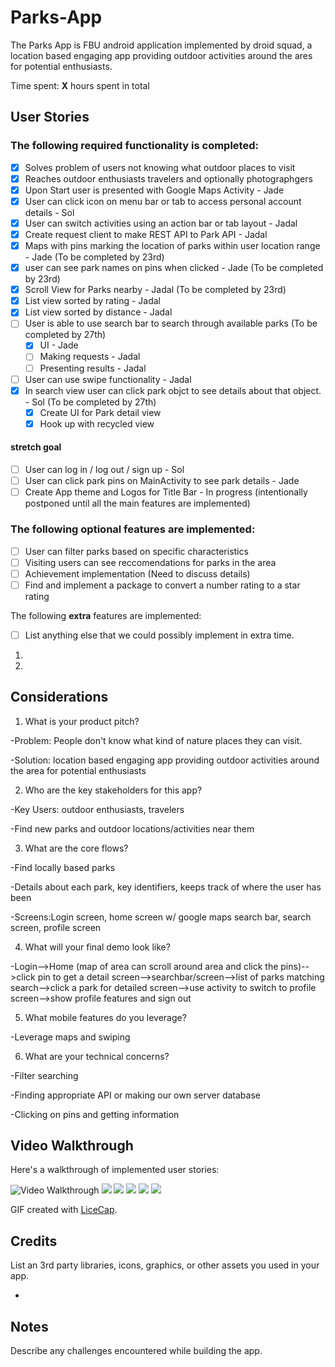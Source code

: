 # Parks-App
The Parks App is FBU android application implemented by droid squad, a location based engaging app providing outdoor activities around the ares for potential enthusiasts.

 
Time spent: **X** hours spent in total

## User Stories

### The following **required** functionality is completed:

- [X] Solves problem of users not knowing what outdoor places to visit
- [X] Reaches outdoor enthusiasts travelers and optionally photographgers
- [X] Upon Start user is presented with Google Maps Activity - Jade
- [X] User can click icon on menu bar or tab to access personal account details - Sol
- [X] User can switch activities using an action bar or tab layout - Jadal
- [X] Create request client to make REST API to Park API - Jadal
- [X] Maps with pins marking the location of parks within user location range - Jade (To be completed by 23rd)
- [X] user can see park names on pins when clicked - Jade (To be completed by 23rd)
- [X] Scroll View for Parks nearby - Jadal (To be completed by 23rd)
- [X] List view sorted by rating - Jadal
- [X] List view sorted by distance - Jadal
- [ ] User is able to use search bar to search through available parks (To be completed by 27th)
  - [X] UI - Jade
  - [ ] Making requests - Jadal
  - [ ] Presenting results - Jadal
- [ ] User can use swipe functionality - Jadal
- [X] In search view user can click park objct to see details about that object. - Sol (To be completed by 27th)
  - [X] Create UI for Park detail view
  - [X] Hook up with recycled view

#### stretch goal
- [ ] User can log in / log out / sign up - Sol
- [ ] User can click park pins on MainActivity to see park details - Jade
- [ ] Create App theme and Logos for Title Bar - In progress (intentionally postponed until all the main features are implemented)

### The following **optional** features are implemented:
- [ ] User can filter parks based on specific characteristics
- [ ] Visiting users can see reccomendations for parks in the area
- [ ] Achievement implementation (Need to discuss details)
- [ ] Find and implement a package to convert a number rating to a star rating

The following **extra** features are implemented:

- [ ] List anything else that we could possibly implement in extra time.
1.
2.

## Considerations
1. What is your product pitch?

-Problem: People don't know what kind of nature places they can visit. 

-Solution: location based engaging app providing outdoor activities around the area for potential enthusiasts

2. Who are the key stakeholders for this app?

-Key Users:  outdoor enthusiasts, travelers

-Find new parks and outdoor locations/activities near them

3. What are the core flows?

-Find locally based parks

-Details about each park, key identifiers, keeps track of where the user has been

-Screens:Login screen, home screen w/ google maps search bar, search screen, profile screen

4. What will your final demo look like?

-Login-->Home (map of area can scroll around area and click the pins)-->click pin to get a detail screen-->searchbar/screen-->list of parks matching search-->click a park for detailed screen-->use activity to switch to profile screen-->show profile features and sign out

5. What mobile features do you leverage?

-Leverage maps and swiping

6. What are your technical concerns?

-Filter searching

-Finding appropriate API or making our own server database

-Clicking on pins and getting information

## Video Walkthrough

Here's a walkthrough of implemented user stories:

<img src='http://i.imgur.com/link/to/your/gif/file.gif' title='Video Walkthrough' width='' alt='Video Walkthrough' />
<img src='https://scontent.xx.fbcdn.net/v/wl/t1.15752-9/37522993_149940615906102_7975498073872793600_n.jpg?_nc_cat=0&_nc_log=1&oh=9b943f1303bb08758c25e2c1fe0fd52a&oe=5BDDAFA9'/>
<img src='https://scontent.xx.fbcdn.net/v/wl/t1.15752-9/37403519_149940632572767_4875137748995932160_n.jpg?_nc_cat=0&_nc_log=1&oh=da788c2dd955ea4bad47be9871e57cc1&oe=5BE431ED'/>
<img src='https://scontent.xx.fbcdn.net/v/wl/t1.15752-9/37544472_149940642572766_414748997316509696_n.jpg?_nc_cat=0&_nc_log=1&oh=8025c3016ff7ef02dbf80f903a807137&oe=5BCB8176'/>
<img src='https://scontent.xx.fbcdn.net/v/wl/t1.15752-9/37602550_149940692572761_544420631282712576_n.jpg?_nc_cat=0&_nc_log=1&oh=9fdbd1b638b9cad0734ddd93c69a6ac5&oe=5BCAFE50'/>
<img src='https://scontent.xx.fbcdn.net/v/wl/t1.15752-9/37595533_149940655906098_5695346386497699840_n.jpg?_nc_cat=0&_nc_log=1&oh=ff3e6c7dc3239437c9094aa21ed2594d&oe=5BE37F67'/>

GIF created with [LiceCap](http://www.cockos.com/licecap/).

## Credits

List an 3rd party libraries, icons, graphics, or other assets you used in your app.

- 


## Notes

Describe any challenges encountered while building the app.
